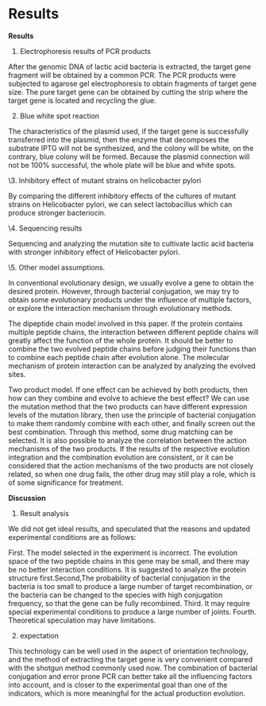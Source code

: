 # Results

**Results**

1. Electrophoresis results of PCR products

After the genomic DNA of lactic acid bacteria is extracted, the target gene fragment will be obtained by a common PCR. The PCR products were subjected to agarose gel electrophoresis to obtain fragments of target gene size. The pure target gene can be obtained by cutting the strip where the target gene is located and recycling the glue.



2. Blue white spot reaction

The characteristics of the plasmid used, if the target gene is successfully transferred into the plasmid, then the enzyme that decomposes the substrate IPTG will not be synthesized, and the colony will be white, on the contrary, blue colony will be formed. Because the plasmid connection will not be 100% successful, the whole plate will be blue and white spots.



\3. Inhibitory effect of mutant strains on helicobacter pylori

By comparing the different inhibitory effects of the cultures of mutant strains on Helicobacter pylori, we can select lactobacillus which can produce stronger bacteriocin.



\4. Sequencing results

Sequencing and analyzing the mutation site to cultivate lactic acid bacteria with stronger inhibitory effect of Helicobacter pylori.





\5. Other model assumptions.

In conventional evolutionary design, we usually evolve a gene to obtain the desired protein. However, through bacterial conjugation, we may try to obtain some evolutionary products under the influence of multiple factors, or explore the interaction mechanism through evolutionary methods.

The dipeptide chain model involved in this paper. If the protein contains multiple peptide chains, the interaction between different peptide chains will greatly affect the function of the whole protein. It should be better to combine the two evolved peptide chains before judging their functions than to combine each peptide chain after evolution alone. The molecular mechanism of protein interaction can be analyzed by analyzing the evolved sites.

Two product model. If one effect can be achieved by both products, then how can they combine and evolve to achieve the best effect? We can use the mutation method that the two products can have different expression levels of the mutation library, then use the principle of bacterial conjugation to make them randomly combine with each other, and finally screen out the best combination. Through this method, some drug matching can be selected. It is also possible to analyze the correlation between the action mechanisms of the two products. If the results of the respective evolution integration and the combination evolution are consistent, or it can be considered that the action mechanisms of the two products are not closely related, so when one drug fails, the other drug may still play a role, which is of some significance for treatment.





**Discussion**

1. Result analysis

We did not get ideal results, and speculated that the reasons and updated experimental conditions are as follows:

First. The model selected in the experiment is incorrect. The evolution space of the two peptide chains in this gene may be small, and there may be no better interaction conditions. It is suggested to analyze the protein structure first.Second,The probability of bacterial conjugation in the bacteria is too small to produce a large number of target recombination, or the bacteria can be changed to the species with high conjugation frequency, so that the gene can be fully recombined. Third. It may require special experimental conditions to produce a large number of joints. Fourth. Theoretical speculation may have limitations.



2. expectation

This technology can be well used in the aspect of orientation technology, and the method of extracting the target gene is very convenient compared with the shotgun method commonly used now. The combination of bacterial conjugation and error prone PCR can better take all the influencing factors into account, and is closer to the experimental goal than one of the indicators, which is more meaningful for the actual production evolution.
